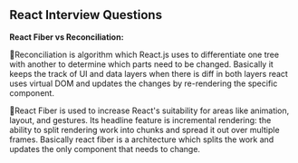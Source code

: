 # <h2>React Interview Questions</h2>

**React Fiber vs Reconciliation:**

🚀Reconciliation is algorithm which React.js uses to differentiate one tree with another to determine which parts need to be changed. Basically it keeps the track of UI and data layers when there is diff in both layers react uses virtual DOM and updates the changes by re-rendering the specific component.

🚀React Fiber is used to increase React's suitability for areas like animation, layout, and gestures. Its headline feature is incremental rendering: the ability to split rendering work into chunks and spread it out over multiple frames.
Basically react fiber is a architecture which splits the work and updates the only component that needs to change.
